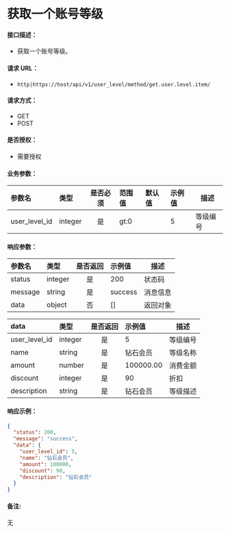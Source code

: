 # 获取一个账号等级

#### 接口描述：
- 获取一个账号等级。

#### 请求 URL：
- `http|https://host/api/v1/user_level/method/get.user.level.item/`

#### 请求方式：
- GET
- POST

#### 是否授权：
- 需要授权

#### 业务参数：
|参数名|类型|是否必须|范围值|默认值|示例值|描述|
|:----|:---|:---:|:-----|:-----|:-----|-----|
|user_level_id |integer |是 |gt:0 | |5 |等级编号 |

#### 响应参数：
|参数名|类型|是否返回|示例值|描述|
|:-----|:-----|:---:|:-----|-----|
|status |integer |是 |200 |状态码 |
|message |string |是 |success |消息信息 |
|data |object |否 |[] |返回对象 |

|data|类型|是否返回|示例值|描述|
|:-----|:-----|:---:|:-----|-----|
|user_level_id |integer |是 |5 |等级编号 |
|name |string |是 |钻石会员 |等级名称 |
|amount |number |是 |100000.00 |消费金额 |
|discount |integer |是 |90 |折扣 |
|description |string |是 |钻石会员 |等级描述 |

#### 响应示例：
```json
{
  "status": 200,
  "message": "success",
  "data": {
    "user_level_id": 5,
    "name": "钻石会员",
    "amount": 100000,
    "discount": 90,
    "description": "钻石会员"
  }
}
```

#### 备注:
无